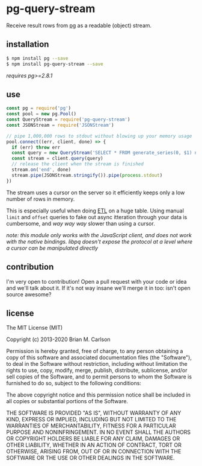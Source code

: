 # pg-query-stream

Receive result rows from [pg](https://github.com/brianc/node-postgres) as a readable (object) stream.

## installation

```bash
$ npm install pg --save
$ npm install pg-query-stream --save
```

_requires pg>=2.8.1_

## use

```js
const pg = require('pg')
const pool = new pg.Pool()
const QueryStream = require('pg-query-stream')
const JSONStream = require('JSONStream')

// pipe 1,000,000 rows to stdout without blowing up your memory usage
pool.connect((err, client, done) => {
  if (err) throw err
  const query = new QueryStream('SELECT * FROM generate_series(0, $1) num', [1000000])
  const stream = client.query(query)
  // release the client when the stream is finished
  stream.on('end', done)
  stream.pipe(JSONStream.stringify()).pipe(process.stdout)
})
```

The stream uses a cursor on the server so it efficiently keeps only a low number of rows in memory.

This is especially useful when doing [ETL](http://en.wikipedia.org/wiki/Extract,_transform,_load) on a huge table. Using manual `limit` and `offset` queries to fake out async itteration through your data is cumbersome, and _way way way_ slower than using a cursor.

_note: this module only works with the JavaScript client, and does not work with the native bindings. libpq doesn't expose the protocol at a level where a cursor can be manipulated directly_

## contribution

I'm very open to contribution! Open a pull request with your code or idea and we'll talk about it. If it's not way insane we'll merge it in too: isn't open source awesome?

## license

The MIT License (MIT)

Copyright (c) 2013-2020 Brian M. Carlson

Permission is hereby granted, free of charge, to any person obtaining a copy
of this software and associated documentation files (the "Software"), to deal
in the Software without restriction, including without limitation the rights
to use, copy, modify, merge, publish, distribute, sublicense, and/or sell
copies of the Software, and to permit persons to whom the Software is
furnished to do so, subject to the following conditions:

The above copyright notice and this permission notice shall be included in
all copies or substantial portions of the Software.

THE SOFTWARE IS PROVIDED "AS IS", WITHOUT WARRANTY OF ANY KIND, EXPRESS OR
IMPLIED, INCLUDING BUT NOT LIMITED TO THE WARRANTIES OF MERCHANTABILITY,
FITNESS FOR A PARTICULAR PURPOSE AND NONINFRINGEMENT. IN NO EVENT SHALL THE
AUTHORS OR COPYRIGHT HOLDERS BE LIABLE FOR ANY CLAIM, DAMAGES OR OTHER
LIABILITY, WHETHER IN AN ACTION OF CONTRACT, TORT OR OTHERWISE, ARISING FROM,
OUT OF OR IN CONNECTION WITH THE SOFTWARE OR THE USE OR OTHER DEALINGS IN
THE SOFTWARE.
